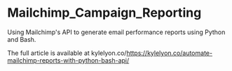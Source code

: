 # Mailchimp_Campaign_Reporting
Using Mailchimp's API to generate email performance reports using Python and Bash.

The full article is available at kylelyon.co/https://kylelyon.co/automate-mailchimp-reports-with-python-bash-api/
